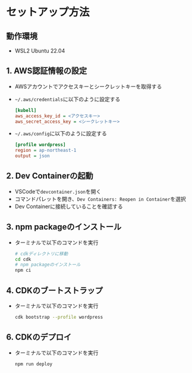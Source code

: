 # セットアップ方法

## 動作環境

- WSL2 Ubuntu 22.04

## 1. AWS認証情報の設定

- AWSアカウントでアクセスキーとシークレットキーを取得する
- `~/.aws/credentials`に以下のように設定する

    ```ini
    [kubell]
    aws_access_key_id = <アクセスキー>
    aws_secret_access_key = <シークレットキー>
    ```

- `~/.aws/config`に以下のように設定する

    ```ini
    [profile wordpress]
    region = ap-northeast-1
    output = json
    ```

## 2. Dev Containerの起動

- VSCodeで`devcontainer.json`を開く
- コマンドパレットを開き、`Dev Containers: Reopen in Container`を選択
- Dev Containerに接続していることを確認する

## 3. npm packageのインストール

- ターミナルで以下のコマンドを実行

    ```bash
    # cdkディレクトリに移動
    cd cdk
    # npm packageのインストール
    npm ci
    ```

## 4. CDKのブートストラップ

- ターミナルで以下のコマンドを実行

    ```bash
    cdk bootstrap --profile wordpress
    ```

## 6. CDKのデプロイ

- ターミナルで以下のコマンドを実行

    ```bash
    npm run deploy
    ```
